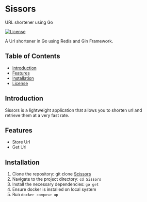 # Sissors
URL shortener using Go

[![License](https://img.shields.io/badge/license-MIT-blue.svg)](https://github.com/manlikeNacho/Dice/blob/main/LICENSE)

A Url shortener in Go using Redis and Gin Framework.

## Table of Contents

- [Introduction](#introduction)
- [Features](#features)
- [Installation](#installation)
- [License](#license)

## Introduction

Sissors is a lightweight application that allows you to shorten url and retrieve them at a very fast rate.

## Features

- Store Url
- Get Url

## Installation

1. Clone the repository: git clone [Scissors](https://github.com/manlikeNacho/Sissors)
2. Navigate to the project directory: `cd Sissors`
3. Install the necessary dependencies: `go get`
4. Ensure docker is installed on local system
5. Run `docker compose up`

